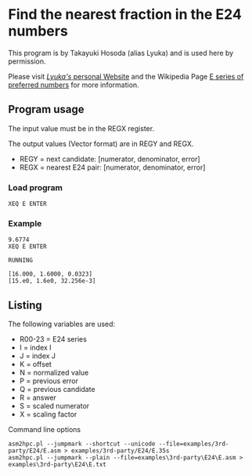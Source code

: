 # Find the nearest fraction in the E24 numbers

This program is by Takayuki Hosoda (alias Lyuka) and is used here by permission.

Please visit [_Lyuka's_ personal Website](http://www.finetune.co.jp/~lyuka/technote/e24/e24-35s.html)
and the Wikipedia Page [E series of preferred numbers](https://en.wikipedia.org/wiki/E_series_of_preferred_numbers#Overview)
for more information.

## Program usage

The input value must be in the REGX register.

The output values (Vector format) are in REGY and REGX.

- REGY = next candidate: [numerator, denominator, error]
- REGX = nearest E24 pair: [numerator, denominator, error]

### Load program 

```
XEQ E ENTER
```

### Example

```
9.6774
XEQ E ENTER
```
```
RUNNING
```
```
[16.000, 1.6000, 0.0323]
[15.e0, 1.6e0, 32.256e-3]
```

## Listing

The following variables are used:

- R00-23 = E24 series
- I = index I
- J = index J
- K = offset
- N = normalized value
- P = previous error
- Q = previous candidate
- R = answer
- S = scaled numerator
- X = scaling factor

Command line options

```
asm2hpc.pl --jumpmark --shortcut --unicode --file=examples/3rd-party/E24/E.asm > examples/3rd-party/E24/E.35s
asm2hpc.pl --jumpmark --plain --file=examples\3rd-party\E24\E.asm > examples\3rd-party\E24\E.txt
```
